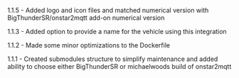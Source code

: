 1.1.5 - Added logo and icon files and matched numerical version with BigThunderSR/onstar2mqtt add-on numerical version

1.1.3 - Added option to provide a name for the vehicle using this integration

1.1.2 - Made some minor optimizations to the Dockerfile

1.1.1 - Created submodules structure to simplify maintenance and added ability to choose either BigThunderSR or michaelwoods build of onstar2mqtt
